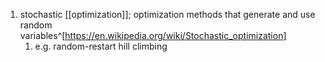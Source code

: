 1. stochastic [[optimization]]; optimization methods that generate and use random variables^[https://en.wikipedia.org/wiki/Stochastic_optimization]
	1. e.g. random-restart hill climbing